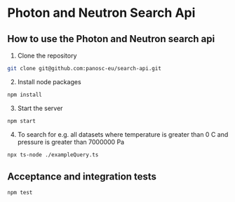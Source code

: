 # Photon and Neutron Search Api


## How to use the Photon and Neutron search api

1. Clone the repository

  ```bash
  git clone git@github.com:panosc-eu/search-api.git
  ```

2. Install node packages

  ```bash
  npm install
  ```

3. Start the server

```bash
npm start
```

4. To search for e.g. all datasets where temperature is greater than 0 C and pressure is greater than 7000000 Pa

```bash
npx ts-node ./exampleQuery.ts
```


## Acceptance and integration tests
```
npm test
```

